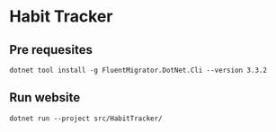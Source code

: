 Habit Tracker
=============

Pre requesites
--------------
```
dotnet tool install -g FluentMigrator.DotNet.Cli --version 3.3.2
```

Run website
-----------

```
dotnet run --project src/HabitTracker/
```

